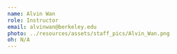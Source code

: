 ```yaml
---
name: Alvin Wan
role: Instructor
email: alvinwan@berkeley.edu
photo: ../resources/assets/staff_pics/Alvin_Wan.png
oh: N/A 
---
```



